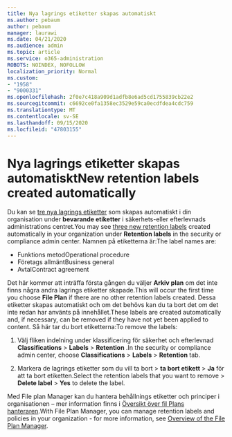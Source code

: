 ```yaml
---
title: Nya lagrings etiketter skapas automatiskt
ms.author: pebaum
author: pebaum
manager: laurawi
ms.date: 04/21/2020
ms.audience: admin
ms.topic: article
ms.service: o365-administration
ROBOTS: NOINDEX, NOFOLLOW
localization_priority: Normal
ms.custom:
- "1958"
- "9000331"
ms.openlocfilehash: 2f0e7c418a909d1adfb8e6ad5cd1755839cb22e2
ms.sourcegitcommit: c6692ce0fa1358ec3529e59ca0ecdfdea4cdc759
ms.translationtype: MT
ms.contentlocale: sv-SE
ms.lasthandoff: 09/15/2020
ms.locfileid: "47803155"
---
```

# <a name="new-retention-labels-created-automatically"></a><span data-ttu-id="1b9d6-102">Nya lagrings etiketter skapas automatiskt</span><span class="sxs-lookup"><span data-stu-id="1b9d6-102">New retention labels created automatically</span></span>

<span data-ttu-id="1b9d6-103">Du kan se [tre nya lagrings etiketter](https://docs.microsoft.com/microsoft-365/compliance/file-plan-manager) som skapas automatiskt i din organisation under **bevarande etiketter** i säkerhets-eller efterlevnads administrations centret.</span><span class="sxs-lookup"><span data-stu-id="1b9d6-103">You may see [three new retention labels](https://docs.microsoft.com/microsoft-365/compliance/file-plan-manager) created automatically in your organization under **Retention labels** in the security or compliance admin center.</span></span> <span data-ttu-id="1b9d6-104">Namnen på etiketterna är:</span><span class="sxs-lookup"><span data-stu-id="1b9d6-104">The label names are:</span></span>

- <span data-ttu-id="1b9d6-105">Funktions metod</span><span class="sxs-lookup"><span data-stu-id="1b9d6-105">Operational procedure</span></span>
- <span data-ttu-id="1b9d6-106">Företags allmänt</span><span class="sxs-lookup"><span data-stu-id="1b9d6-106">Business general</span></span>
- <span data-ttu-id="1b9d6-107">Avtal</span><span class="sxs-lookup"><span data-stu-id="1b9d6-107">Contract agreement</span></span>

<span data-ttu-id="1b9d6-108">Det här kommer att inträffa första gången du väljer **Arkiv plan** om det inte finns några andra lagrings etiketter skapade.</span><span class="sxs-lookup"><span data-stu-id="1b9d6-108">This will occur the first time you choose **File Plan** if there are no other retention labels created.</span></span> <span data-ttu-id="1b9d6-109">Dessa etiketter skapas automatiskt och om det behövs kan du ta bort det om det inte redan har använts på innehållet.</span><span class="sxs-lookup"><span data-stu-id="1b9d6-109">These labels are created automatically and, if necessary, can be removed if they have not yet been applied to content.</span></span> <span data-ttu-id="1b9d6-110">Så här tar du bort etiketterna:</span><span class="sxs-lookup"><span data-stu-id="1b9d6-110">To remove the labels:</span></span>

1. <span data-ttu-id="1b9d6-111">Välj fliken indelning under klassificering för säkerhet och efterlevnad **Classifications**  >  **Labels**  >  **Retention** .</span><span class="sxs-lookup"><span data-stu-id="1b9d6-111">In the security or compliance admin center, choose **Classifications** > **Labels** > **Retention** tab.</span></span>

1. <span data-ttu-id="1b9d6-112">Markera de lagrings etiketter som du vill ta bort > **ta bort etikett**  >  **Ja** för att ta bort etiketten.</span><span class="sxs-lookup"><span data-stu-id="1b9d6-112">Select the retention labels that you want to remove > **Delete label** > **Yes** to delete the label.</span></span>

<span data-ttu-id="1b9d6-113">Med File plan Manager kan du hantera behållnings etiketter och principer i organisationen – mer information finns i [Översikt över fil Plans hanteraren](https://docs.microsoft.com/microsoft-365/compliance/file-plan-manager).</span><span class="sxs-lookup"><span data-stu-id="1b9d6-113">With File Plan Manager, you can manage retention labels and policies in your organization - for more information, see [Overview of the File Plan Manager](https://docs.microsoft.com/microsoft-365/compliance/file-plan-manager).</span></span>